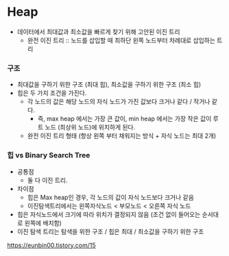 # Heap

- 데이터에서 최대값과 최소값을 빠르게 찾기 위해 고안된 이진 트리 
    - 완전 이진 트리 :: 노드를 삽입할 때 최하단 왼쪽 노드부터 차례대로 삽입하는 트리

### 구조

- 최대값을 구하기 위한 구조 (최대 힙), 최소값을 구하기 위한 구조 (최소 힙)
- 힙은 두 가지 조건을 가진다.
    - 각 노드의 값은 해당 노드의 자식 노드가 가진 값보다 크거나 같다 / 작거나 같다.
        - 즉, max heap 에서는 가장 큰 값이, min heap 에서는 가장 작은 값이 루트 노드 (최상위 노드)에 위치하게 된다.
    - 완전 이진 트리 형태 (항상 왼쪽 부터 채워지는 방식 + 자식 노드는 최대 2개)

### 힙 vs Binary Search Tree
- 공통점
    - 둘 다 이진 트리.
- 차이점
    - 힙은 Max heap인 경우, 각 노드의 값이 자식 노드보다 크거나 같음
    - 이진탐색트리에서는 왼쪽자식노드 < 부모노드 < 오른쪽 자식 노드
- 힙은 자식노드에서 크기에 따라 위치가 결정되지 않음 (조건 없이 들어오는 순서대로 왼쪽에 배치함)
- 이진 탐색 트리는 탐색을 위한 구조 / 힙은 최대 / 최소값을 구하기 위한 구조

https://eunbin00.tistory.com/15
